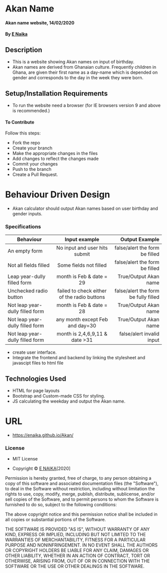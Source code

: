 # Akan Name
#### Akan name website, 14/02/2020
#### By [E Naika](https://github.com/ENAIKA)
## Description
* This is a website showing Akan names on input of birthday.
* Akan names are derived from Ghanaian culture. Frequently children in Ghana,  are given their first name as a day-name which is depended on gender and corresponds to the day in the week they were born. 
## Setup/Installation Requirements
* To run the website need a browser (for IE browsers version 9 and above is recommended.)
#### To Contribute
Follow this steps:
* Fork the repo
* Create your branch 
* Make the appropriate changes in the files
* Add changes to reflect the changes made 
* Commit your changes 
* Push to the branch 
* Create a Pull Request.

# Behaviour Driven Design
* Akan calculator should output Akan names based on user birthday and gender inputs.
### Specifications
| Behaviour                | Input example           | Output Example                   |
| ---------------------------|:-----------------------:| --------------------------------:|
| An empty form              | No input and user hits submit| false/alert the form be filled|
| Not all fields filled      | Some fields not filled | false/alert the form be filled   | 
| Leap year-dully filled form| month is Feb & date = 29| True/Output Akan name            |
| Unchecked radio button | failed to check either of the radio buttons| false/alert the form be fully filled|
|Not leap year-dully filled form| month is Feb & date = 28| True/Output Akan name|
|Not leap year-dully filled form| any month except Feb and day=30| True/Output Akan name|
|Not leap year-dully filled form| month is 2,4,6,9,11 & date >31| false/alert invalid input|

* create user interface.
* Integrate the frontend and backend by linking the stylesheet and javascipt files to html file
## Technologies Used
* HTML for page layouts
* Bootstrap and Custom-made CSS for styling.
* JS calculating the weekday and output the Akan name.

# URL
* https://enaika.github.io/Akan/

### License
* MIT License

* Copyright © [E NAIKA](https://github.com/ENAIKA)[2020]

Permission is hereby granted, free of charge, to any person obtaining a copy
of this software and associated documentation files (the "Software"), to deal
in the Software without restriction, including without limitation the rights
to use, copy, modify, merge, publish, distribute, sublicense, and/or sell
copies of the Software, and to permit persons to whom the Software is
furnished to do so, subject to the following conditions:

The above copyright notice and this permission notice shall be included in all
copies or substantial portions of the Software.

THE SOFTWARE IS PROVIDED "AS IS", WITHOUT WARRANTY OF ANY KIND, EXPRESS OR
IMPLIED, INCLUDING BUT NOT LIMITED TO THE WARRANTIES OF MERCHANTABILITY,
FITNESS FOR A PARTICULAR PURPOSE AND NONINFRINGEMENT. IN NO EVENT SHALL THE
AUTHORS OR COPYRIGHT HOLDERS BE LIABLE FOR ANY CLAIM, DAMAGES OR OTHER
LIABILITY, WHETHER IN AN ACTION OF CONTRACT, TORT OR OTHERWISE, ARISING FROM,
OUT OF OR IN CONNECTION WITH THE SOFTWARE OR THE USE OR OTHER DEALINGS IN THE
SOFTWARE.

